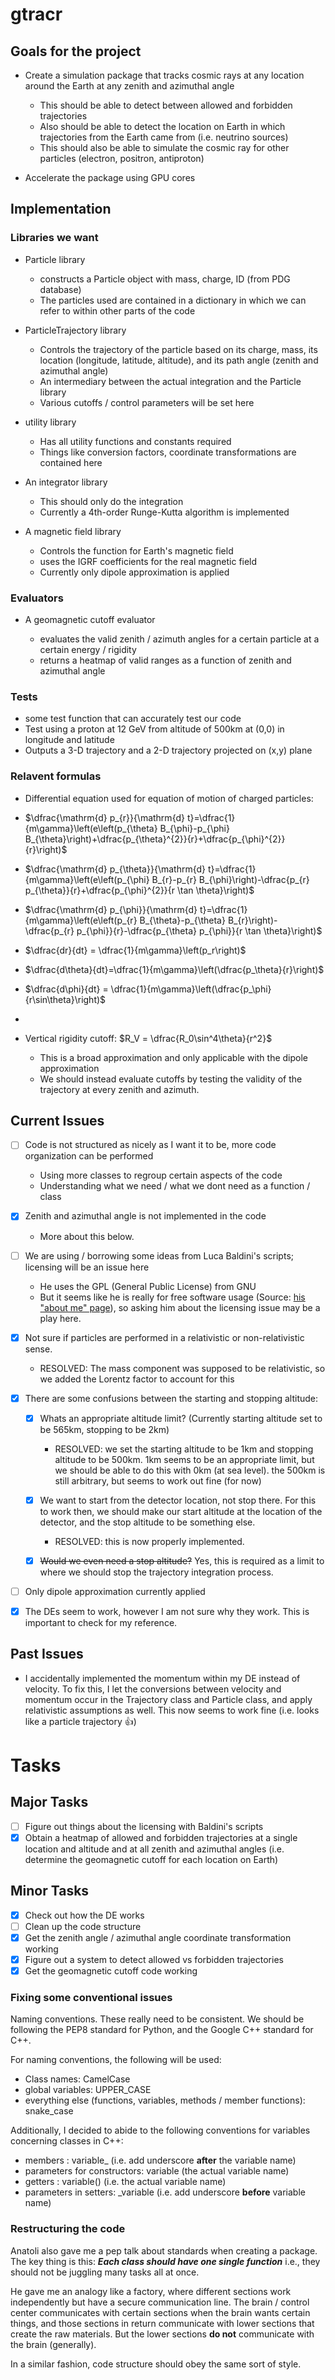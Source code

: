 # gtracr

## Goals for the project

- Create a simulation package that tracks cosmic rays at any location around the Earth at any zenith and azimuthal angle

  - This should be able to detect between allowed and forbidden trajectories
  - Also should be able to detect the location on Earth in which trajectories from the Earth came from (i.e. neutrino sources)
  - This should also be able to simulate the cosmic ray for other particles (electron, positron, antiproton)

- Accelerate the package using GPU cores

## Implementation

### Libraries we want

- Particle library

  - constructs a Particle object with mass, charge, ID (from PDG database)
  - The particles used are contained in a dictionary in which we can refer to within other parts of the code

- ParticleTrajectory library

  - Controls the trajectory of the particle based on its charge, mass, its location (longitude, latitude, altitude), and its path angle (zenith and azimuthal angle)
  - An intermediary between the actual integration and the Particle library
  - Various cutoffs / control parameters will be set here

- utility library

  - Has all utility functions and constants required
  - Things like conversion factors, coordinate transformations are contained here

- An integrator library

  - This should only do the integration
  - Currently a 4th-order Runge-Kutta algorithm is implemented

- A magnetic field library

  - Controls the function for Earth's magnetic field
  - uses the IGRF coefficients for the real magnetic field
  - Currently only dipole approximation is applied

### Evaluators

- A geomagnetic cutoff evaluator

  - evaluates the valid zenith / azimuth angles for a certain particle at a certain energy / rigidity
  - returns a heatmap of valid ranges as a function of zenith and azimuthal angle

### Tests

- some test function that can accurately test our code
- Test using a proton at 12 GeV from altitude of 500km at (0,0) in longitude and latitude
- Outputs a 3-D trajectory and a 2-D trajectory projected on (x,y) plane

### Relavent formulas

- Differential equation used for equation of motion of charged particles:
- $\dfrac{\mathrm{d} p_{r}}{\mathrm{d} t}=\dfrac{1}{m\gamma}\left(e\left(p_{\theta} B_{\phi}-p_{\phi} B_{\theta}\right)+\dfrac{p_{\theta}^{2}}{r}+\dfrac{p_{\phi}^{2}}{r}\right)$
- $\dfrac{\mathrm{d} p_{\theta}}{\mathrm{d} t}=\dfrac{1}{m\gamma}\left(e\left(p_{\phi} B_{r}-p_{r} B_{\phi}\right)-\dfrac{p_{r} p_{\theta}}{r}+\dfrac{p_{\phi}^{2}}{r \tan \theta}\right)$
- $\dfrac{\mathrm{d} p_{\phi}}{\mathrm{d} t}=\dfrac{1}{m\gamma}\left(e\left(p_{r} B_{\theta}-p_{\theta} B_{r}\right)-\dfrac{p_{r} p_{\phi}}{r}-\dfrac{p_{\theta} p_{\phi}}{r \tan \theta}\right)$
- $\dfrac{dr}{dt} = \dfrac{1}{m\gamma}\left(p_r\right)$
- $\dfrac{d\theta}{dt}=\dfrac{1}{m\gamma}\left(\dfrac{p_\theta}{r}\right)$
- $\dfrac{d\phi}{dt} = \dfrac{1}{m\gamma}\left(\dfrac{p_\phi}{r\sin\theta}\right)$
- 
- Vertical rigidity cutoff: $R_V = \dfrac{R_0\sin^4\theta}{r^2}$

  - This is a broad approximation and only applicable with the dipole approximation
  - We should instead evaluate cutoffs by testing the validity of the trajectory at every zenith and azimuth.

## Current Issues

- [ ] Code is not structured as nicely as I want it to be, more code organization can be performed

  - Using more classes to regroup certain aspects of the code
  - Understanding what we need / what we dont need as a function / class

- [x] Zenith and azimuthal angle is not implemented in the code

  - More about this below.

- [ ] We are using / borrowing some ideas from Luca Baldini's scripts; licensing will be an issue here

  - He uses the GPL (General Public License) from GNU
  - But it seems like he is really for free software usage (Source: [his "about me" page](http://osiris.df.unipi.it/~baldini/aboutme.html)), so asking him about the licensing issue may be a play here.

- [x] Not sure if particles are performed in a relativistic or non-relativistic sense.

  - RESOLVED: The mass component was supposed to be relativistic, so we added the Lorentz factor to account for this

- [x] There are some confusions between the starting and stopping altitude:

  - [x] Whats an appropriate altitude limit? (Currently starting altitude set to be 565km, stopping to be 2km)

    - RESOLVED: we set the starting altitude to be 1km and stopping altitude to be 500km. 1km seems to be an appropriate limit, but we should be able to do this with 0km (at sea level). the 500km is still arbitrary, but seems to work out fine (for now)

  - [x] We want to start from the detector location, not stop there. For this to work then, we should make our start altitude at the location of the detector, and the stop altitude to be something else.

    - RESOLVED: this is now properly implemented.

  - [x] ~~Would we even need a stop altitude?~~ Yes, this is required as a limit to where we should stop the trajectory integration process.

- [ ] Only dipole approximation currently applied

- [x] The DEs seem to work, however I am not sure why they work. This is important to check for my reference.

## Past Issues

- I accidentally implemented the momentum within my DE instead of velocity. To fix this, I let the conversions between velocity and momentum occur in the Trajectory class and Particle class, and apply relativistic assumptions as well. This now seems to work fine (i.e. looks like a particle trajectory :thumbsup:)

# Tasks

## Major Tasks

- [ ] Figure out things about the licensing with Baldini's scripts
- [x] Obtain a heatmap of allowed and forbidden trajectories at a single location and altitude and at all zenith and azimuthal angles (i.e. determine the geomagnetic cutoff for each location on Earth)

## Minor Tasks

- [x] Check out how the DE works
- [ ] Clean up the code structure
- [x] Get the zenith angle / azimuthal angle coordinate transformation working
- [x] Figure out a system to detect allowed vs forbidden trajectories
- [x] Get the geomagnetic cutoff code working

### Fixing some conventional issues

Naming conventions. These really need to be consistent. We should be following the PEP8 standard for Python, and the Google C++ standard for C++.

For naming conventions, the following will be used:

- Class names: CamelCase
- global variables: UPPER_CASE
- everything else (functions, variables, methods / member functions): snake_case

Additionally, I decided to abide to the following conventions for variables concerning classes in C++:

- members : variable_ (i.e. add underscore **after** the variable name)
- parameters for constructors: variable (the actual variable name)
- getters : variable() (i.e. the actual variable name)
- parameters in setters: _variable (i.e. add underscore **before** variable name)

### Restructuring the code

Anatoli also gave me a pep talk about standards when creating a package. The key thing is this: **_Each class should have one single function_** i.e., they should not be juggling many tasks all at once.

He gave me an analogy like a factory, where different sections work independently but have a secure communication line. The brain / control center communicates with certain sections when the brain wants certain things, and those sections in return communicate with lower sections that create the raw materials. But the lower sections **do not** communicate with the brain (generally).

In a similar fashion, code structure should obey the same sort of style.
